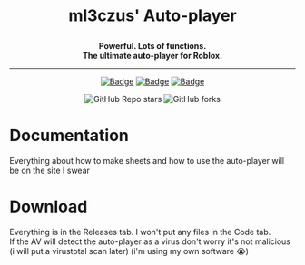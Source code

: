 # <p align='center'>ml3czus' Auto-player</p>

<p align='center'>
  <strong>Powerful. Lots of functions.<br>
  The ultimate auto-player for Roblox.</strong>
</p>

***

<p align='center'>
  <a href='https://github.com/ml3czus/ml3czus-autoplayer/releases/latest'><img alt="Badge" src="https://img.shields.io/github/v/release/ml3czus/ml3czus-autoplayer?include_prereleases&sort=date&display_name=release&label=Latest%20release&color=00bb00"></a>
  <a href='https://github.com/ml3czus/ml3czus-autoplayer/releases/'><img alt="Badge" src="https://img.shields.io/github/downloads/ml3czus/ml3czus-autoplayer/total?label=Download&color=00bb00"></a>
  <a href='https://github.com/ml3czus/ml3czus-autoplayer/issues'><img alt="Badge" src="https://img.shields.io/github/issues-raw/ml3czus/ml3czus-autoplayer?logo=data%3Aimage%2Fsvg%2Bxml%3Bbase64%2CPHN2ZyB4bWxucz0iaHR0cDovL3d3dy53My5vcmcvMjAwMC9zdmciIGZpbGw9IndoaXRlc21va2UiIHZlcnNpb249IjEuMSIgd2lkdGg9IjE2IiBoZWlnaHQ9IjE2IiB2aWV3Qm94PSIwIDAgMTYgMTYiIGNsYXNzPSJvY3RpY29uIG9jdGljb24taXNzdWUtb3BlbmVkIiBhcmlhLWhpZGRlbj0idHJ1ZSI%2BPHBhdGggZD0iTTggOS41YTEuNSAxLjUgMCAxIDAgMC0zIDEuNSAxLjUgMCAwIDAgMCAzWiI%2BPC9wYXRoPjxwYXRoIGQ9Ik04IDBhOCA4IDAgMSAxIDAgMTZBOCA4IDAgMCAxIDggMFpNMS41IDhhNi41IDYuNSAwIDEgMCAxMyAwIDYuNSA2LjUgMCAwIDAtMTMgMFoiPjwvcGF0aD48L3N2Zz4%3D&label=Issues&color=yellow"></a>
</p>

<p align='center'>
  <img alt="GitHub Repo stars" src="https://img.shields.io/github/stars/ml3czus/ml3czus-autoplayer?style=social">
  <img alt="GitHub forks" src="https://img.shields.io/github/forks/ml3czus/ml3czus-autoplayer?style=social">
</p>

# Documentation

Everything about how to make sheets and how to use the auto-player will be on the site I swear

# Download

<p>Everything is in the Releases tab. I won't put any files in the Code tab.<br>
If the AV will detect the auto-player as a virus don't worry it's not malicious (i will put a virustotal scan later) (i'm using my own software 😭)</p>
